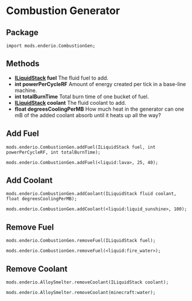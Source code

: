 # Combustion Generator
## Package
`import mods.enderio.CombustionGen;`

## Methods
- **[ILiquidStack](/Vanilla/Liquids/ILiquidStack/) fuel** The fluid fuel to add.
- **int powerPerCycleRF** Amount of energy created per tick in a base-line machine.
- **int totalBurnTime** Total burn time of one bucket of fuel.
- **[ILiquidStack](/Vanilla/Liquids/ILiquidStack/) coolant** The fluid coolant to add.
- **float degreesCoolingPerMB** How much heat in the generator can one mB of the added coolant absorb until it heats up all the way?

## Add Fuel
```
mods.enderio.CombustionGen.addFuel(ILiquidStack fuel, int powerPerCycleRF, int totalBurnTime);

mods.enderio.CombustionGen.addFuel(<liquid:lava>, 25, 40);
```

## Add Coolant

```
mods.enderio.CombustionGen.addCoolant(ILiquidStack fluid coolant, float degreesCoolingPerMB);

mods.enderio.CombustionGen.addCoolant(<liquid:liquid_sunshine>, 100);
```
## Remove Fuel
```
mods.enderio.CombustionGen.removeFuel(ILiquidStack fuel);

mods.enderio.CombustionGen.removeFuel(<liquid:fire_water>);
```

## Remove Coolant

```
mods.enderio.AlloySmelter.removeCoolant(ILiquidStack coolant);

mods.enderio.AlloySmelter.removeCoolant(minecraft:water);
```
